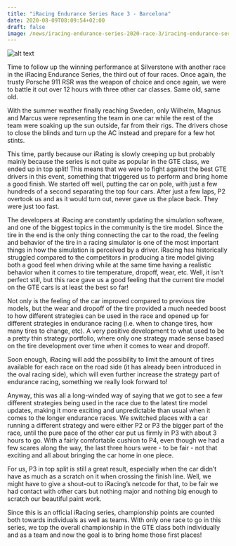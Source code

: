 ```yaml
---
title: "iRacing Endurance Series Race 3 - Barcelona"
date: 2020-08-09T08:09:54+02:00
draft: false
image: /news/iracing-endurance-series-2020-race-3/iracing-endurance-series-2020-race-3.png
---
```

![alt text](/news/iracing-endurance-series-2020-race-3/iracing-endurance-series-2020-race-3.png)

Time to follow up the winning performance at Silverstone with another race in the iRacing Endurance Series, the third out of four races. Once again, the trusty Porsche 911 RSR was the weapon of choice and once again, we were to battle it out over 12 hours with three other car classes. Same old, same old.

With the summer weather finally reaching Sweden, only Wilhelm, Magnus and Marcus were representing the team in one car while the rest of the team were soaking up the sun outside, far from their rigs. The drivers chose to close the blinds and turn up the AC instead and prepare for a few hot stints.

This time, partly because our iRating is slowly creeping up but probably mainly because the series is not quite as popular in the GTE class, we ended up in top split! This means that we were to fight against the best GTE drivers in this event, something that triggered us to perform and bring home a good finish. We started off well, putting the car on pole, with just a few hundreds of a second separating the top four cars. After just a few laps, P2 overtook us and as it would turn out, never gave us the place back. They were just too fast.

The developers at iRacing are constantly updating the simulation software, and one of the biggest topics in the community is the tire model. Since the tire in the end is the only thing connecting the car to the road, the feeling and behavior of the tire in a racing simulator is one of the most important things in how the simulation is perceived by a driver. iRacing has historically struggled compared to the competitors in producing a tire model giving both a good feel when driving while at the same time having a realistic behavior when it comes to tire temperature, dropoff, wear, etc. Well, it isn’t perfect still, but this race gave us a good feeling that the current tire model on the GTE cars is at least the best so far!

Not only is the feeling of the car improved compared to previous tire models, but the wear and dropoff of the tire provided a much needed boost to how different strategies can be used in the race and opened up for different strategies in endurance racing (i.e. when to change tires, how many tires to change, etc). A very positive development to what used to be a pretty thin strategy portfolio, where only one strategy made sense based on the tire development over time when it comes to wear and dropoff.

Soon enough, iRacing will add the possibility to limit the amount of tires available for each race on the road side (it has already been introduced in the oval racing side), which will even further increase the strategy part of endurance racing, something we really look forward to!

Anyway, this was all a long-winded way of saying that we got to see a few different strategies being used in the race due to the latest tire model updates, making it more exciting and unpredictable than usual when it comes to the longer endurance races. We switched places with a car running a different strategy and were either P2 or P3 the bigger part of the race, until the pure pace of the other car put us firmly in P3 with about 3 hours to go. With a fairly comfortable cushion to P4, even though we had a few scares along the way, the last three hours were - to be fair - not that exciting and all about bringing the car home in one piece.

For us, P3 in top split is still a great result, especially when the car didn’t have as much as a scratch on it when crossing the finish line. Well, we might have to give a shout-out to iRacing’s netcode for that, to be fair we had contact with other cars but nothing major and nothing big enough to scratch our beautiful paint work.

Since this is an official iRacing series, championship points are counted both towards individuals as well as teams. With only one race to go in this series, we top the overall championship in the GTE class both individually and as a team and now the goal is to bring home those first places! 

